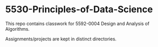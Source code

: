 # 5530-Principles-of-Data-Science

This repo contains classwork for 5592-0004 Design and Analysis of Algorithms.

Assignments/projects are kept in distinct directories.
